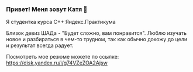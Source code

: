### Привет! Меня зовут Катя 👋
Я студентка курса C++ Яндекс.Практикума

Близок девиз ШАДа - "Будет сложно, вам понравится".
Люблю изучать новое и разбираться в чем-то трудном, так как обычно дохожу до цели и результат всегда радует.

Посмотреть мое резюме можете по ссылке: https://disk.yandex.ru/i/g74VZeZOA2Ajsw

